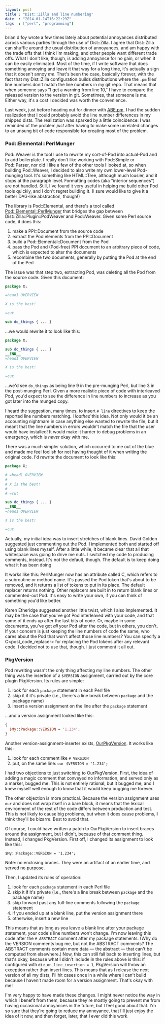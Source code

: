 ```yaml
---
layout: post
title : "Dist::Zilla and line numbering"
date  : "2014-01-14T16:22:29Z"
tags  : ["perl", "programming"]
---
```

brian d foy wrote a few times lately about potential annoyances distributed
across various parties through the use of Dist::Zilla.  I agree that
Dist::Zilla can shuffle around the usual distribution of annoyances, and am
happy with the trade offs that I think I'm making, and other people want
different trade offs.  What I don't like, though, is adding annoyance for no
gain, or when it can be easily eliminated.  Most of the time, if I write
software that does something annoying and leave it that way for a long time,
it's actually a sign that it doesn't annoy *me*.  That's been the case,
basically forever, with the fact that my Dist::Zilla configuration builds
distributions where the `.pm` files' line numbers don't match the line numbers
in my git repo.  That means that when someone says "I get a warning from line
10," I have to compare the released version to the version in git.  Sometimes,
that someone is me.  Either way, it's a cost I decided was worth the
convenience.

Last week, just before heading out for dinner with
[ABE.pm](http://abe.pm.org/), I had the sudden realization that I could
probably avoid the line number differences in my shipped dists.  The
realization was sparked by a little coincidence: I was reminded of the problem
*just* after having to make some unrelated changes to an unsung bit of code
responsible for creating most of the problem.

### Pod::Elemental::PerlMunger

Pod::Weaver is the tool I use to rewrite my sort-of-Pod into actual-Pod and to
add boilerplate.  I really don't like working with Pod::Simple or Pod::Parser,
nor did I like a few of the other tools I looked at, so when building
Pod::Weaver, I decided to also write my own lower-level Pod-munging tool.  It's
something like HTML::Tree, although much lousier, and it stops at the paragraph
level.  Formatting codes (aka "interior sequences") are not handled.  Still,
I've found it very useful in helping me build other Pod tools quickly, and I
don't regret building it.  (I sure would like to give it a better DAG-like
abstraction, though!)

The library is Pod::Elemental, and there's a tool called
[Pod::Elemental::PerlMunger](https://metacpan.org/pod/Pod::Elemental::PerlMunger)
that bridges the gap between Dist::Zilla::Plugin::PodWeaver and Pod::Weaver.
Given some Perl source code, it does this:

1.  make a PPI::Document from the source code
2.  extract the Pod elements from the PPI::Document
3.  build a Pod::Elemental::Document from the Pod
4.  pass the Pod and (Pod-free) PPI document to an arbitrary piece of code,
    which is expected to alter the documents
5.  recombine the two documents, generally by putting the Pod at the end of the
    Perl

The issue was that step two, extracting Pod, was deleting all the Pod from the
source code.  Given this document:

```perl
package X;

=head1 OVERVIEW

X is the best!

=cut

sub do_things { ... }
```

...we would rewrite it to look like this:

```perl
package X;

sub do_things { ... }
__END__
=head1 OVERVIEW

X is the best!

=cut
```

...we'd see `do_things` as being line 9 in the pre-munging Perl, but line 3 in
the post-munging Perl.  Given a more realistic piece of code with interleaved
Pod, you'd expect to see the difference in line numbers to increase as you got
later into the munged copy.

I heard the suggestion, many times, to insert `# line` directives to keep the
reported line numbers matching.  I *loathed* this idea.  Not only would it be
an accounting nightmare in case anything else wanted to rewrite the file, but
it meant that the line numbers in errors wouldn't match the file that the user
would have installed!  It would make it harder to debug problems in an
emergency, which is *never* okay with me.

There was a much simpler solution, which occurred to me out of the blue and
made me feel foolish for not having thought of it when writing the original
code.  I'd rewrite the document to look like this:

```perl
package X;

# =head1 OVERVIEW
#
# X is the best!
#
# =cut

sub do_things { ... }
__END__
=head1 OVERVIEW

X is the best!

=cut
```

Actually, my initial idea was to insert stretches of blank lines.  David Golden
suggested just commenting out the Pod.  I implemented both and started off
using blank lines myself.  After a little while, it became clear that all that
whitespace was going to drive me nuts.  I switched my code to producing
comments, instead.  It's not the default, though.  The default is to keep doing
what it has been doing.

It works like this:  PerlMunger now has an attribute called C<replacer>, which
refers to a subroutine or method name.  It's passed the Pod token that's about
to be removed, and it returns a list of tokens to put in its place.  The
default replacer returns nothing.  Other replacers are built in to return blank
lines or commented-out Pod.  It's easy to write your own, if you can think of
something you'd like better.

Karen Etheridge suggested another little twist, which I also implemented.  It
may be the case that you've got Pod interleaved with your code, and that some
of it ends up after the last bits of code.  Or, maybe in some documents, you've
got *all* your Pod after the code, but in others, you don't.  If your concern
is just keeping the line numbers of code the same, who cares about the Pod that
won't affect those line numbers?  You can specify a C<post_code_replacer> for
replacing the Pod tokens after any relevant code.  I decided not to use that,
though.  I just comment it all out.

### PkgVersion

Pod rewriting wasn't the only thing affecting my line numbers.  The other thing
was the insertion of a `$VERSION` assignment, carried out by the core plugin
PkgVersion.  Its rules are simple:

1.  look for each `package` statement in each Perl file
2.  skip it if it's private (i.e., there's a line break between `package` and
    the package name)
3.  insert a version assignment on the line after the `package` statement

...and a version assignment looked like this:

```perl
{
  $My::Package::VERSION = '1.234';
}
```

Another version-assignment-inserter exists,
[OurPkgVersion](https://metacpan.org/pod/Dist::Zilla::Plugin::OurPkgVersion).
It works like this:

1.  look for each comment like `# VERSION`
2.  put, on the same line:  `our $VERSION = '1.234';`

I had two objections to just switching to OurPkgVersion.  First, the idea of
adding a magic comment that conveyed no information, and served only as a
marker, bugged me.  This is not entirely rational, but it bugged me, and I knew
myself well enough to know that it would keep bugging me forever.

The other objection is more practical.  Because the version assignment uses
`our` and does not wrap itself in a bare block, it means that the lexical
environment of the rest of the code differs between production and test.  This
is not likely to cause big problems, but when it does cause problems, I think
they'll be bizarre.  Best to avoid that.

Of course, I could have written a patch to OurPkgVersion to insert braces
around the assignment, but I didn't, because of that comment thing.  Instead, I
changed PkgVersion.  First off, I changed its assignment to look like this:

    $My::Package::VERSION = '1.234';

Note:  no enclosing braces.  They were an artifact of an earlier time, and
served no purpose.

Then, I updated its rules of operation:

1.  look for each `package` statement in each Perl file
2.  skip it if it's private (i.e., there's a line break between `package` and
    the package name)
3.  skip forward past any full-line comments following the `package` statement
4.  if you ended up at a blank line, put the version assignment there
5.  otherwise, insert a new line

This means that as long as you leave a blank line after your package statement,
your code's line numbers won't change.  I'm now leaving this code after the
`# ABSTRACT` comment after my package statements.  (Why do the VERSION comments
bug me, but not the ABSTRACT comments?  The ABSTRACT comments contain more data
— the abstract — that can't be computed from elsewhere.)  Now, this can still
fall back to inserting lines, but that's okay, because what I didn't include in
the rules above is this:  if configured with `die_on_line_insertion = 1`,
PkgVersion will throw an exception rather than insert lines.  This means that
as I release the next version of all my dists, I'll hit cases once in a while
where I can't build because I haven't made room for a version assignment.
That's okay with me!

I'm very happy to have made these changes.  I might never notice the way in
which I benefit from them, because they're mostly going to prevent me from
having occasional annoyances in the future, but I feel good about that.  I'm so
sure that they're going to reduce my annoyance, that I'll just enjoy the idea
of it now, and then forget, later, that I ever did this work.

